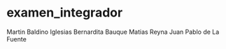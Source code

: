 
# examen_integrador

Martin Baldino Iglesias
Bernardita Bauque
Matias Reyna
Juan Pablo de La Fuente
